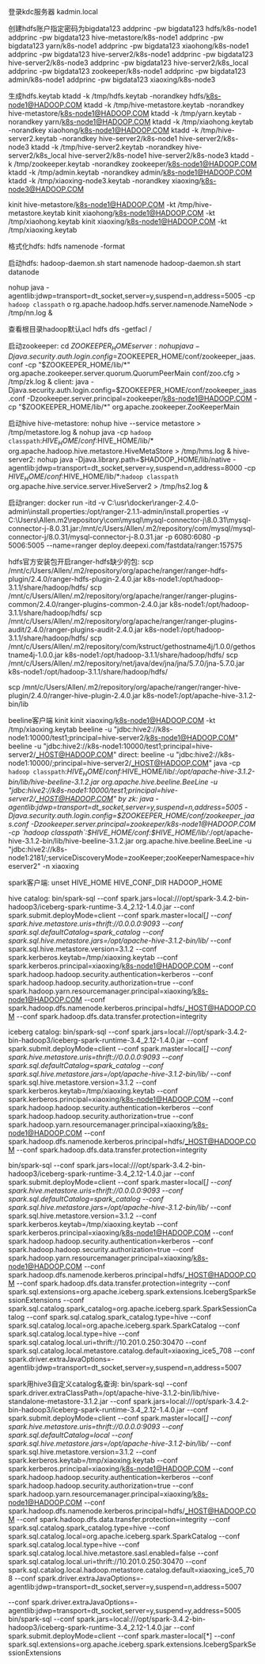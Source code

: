 登录kdc服务器
kadmin.local

创建hdfs账户指定密码为bigdata123
addprinc -pw bigdata123 hdfs/k8s-node1
addprinc -pw bigdata123 hive-metastore/k8s-node1
addprinc -pw bigdata123 yarn/k8s-node1
addprinc -pw bigdata123 xiaohong/k8s-node1
addprinc -pw bigdata123 hive-server2/k8s-node1
addprinc -pw bigdata123 hive-server2/k8s-node3
addprinc -pw bigdata123 hive-server2/k8s_local
addprinc -pw bigdata123 zookeeper/k8s-node1
addprinc -pw bigdata123 admin/k8s-node1
addprinc -pw bigdata123 xiaoxing/k8s-node3

生成hdfs.keytab
ktadd -k /tmp/hdfs.keytab -norandkey hdfs/k8s-node1@HADOOP.COM
ktadd -k /tmp/hive-metastore.keytab -norandkey hive-metastore/k8s-node1@HADOOP.COM
ktadd -k /tmp/yarn.keytab -norandkey yarn/k8s-node1@HADOOP.COM
ktadd -k /tmp/xiaohong.keytab -norandkey xiaohong/k8s-node1@HADOOP.COM
ktadd -k /tmp/hive-server2.keytab -norandkey hive-server2/k8s-node1 hive-server2/k8s-node3
ktadd -k /tmp/hive-server2.keytab -norandkey hive-server2/k8s_local hive-server2/k8s-node1 hive-server2/k8s-node3
ktadd -k /tmp/zookeeper.keytab -norandkey zookeeper/k8s-node1@HADOOP.COM
ktadd -k /tmp/admin.keytab -norandkey admin/k8s-node1@HADOOP.COM
ktadd -k /tmp/xiaoxing-node3.keytab -norandkey xiaoxing/k8s-node3@HADOOP.COM

kinit hive-metastore/k8s-node1@HADOOP.COM -kt /tmp/hive-metastore.keytab
kinit xiaohong/k8s-node1@HADOOP.COM -kt /tmp/xiaohong.keytab
kinit xiaoxing/k8s-node1@HADOOP.COM -kt /tmp/xiaoxing.keytab

格式化hdfs:
hdfs namenode -format

启动hdfs:
hadoop-daemon.sh start namenode
hadoop-daemon.sh start datanode

nohup java -agentlib:jdwp=transport=dt_socket,server=y,suspend=n,address=5005 -cp `hadoop classpath` o
rg.apache.hadoop.hdfs.server.namenode.NameNode > /tmp/nn.log &

查看根目录hadoop默认acl
hdfs dfs -getfacl /

启动zookeeper:
cd $ZOOKEEPER_HOME
server:
nohup java -Djava.security.auth.login.config=$ZOOKEEPER_HOME/conf/zookeeper_jaas.conf -cp "$ZOOKEEPER_HOME/lib/*" org.apache.zookeeper.server.quorum.QuorumPeerMain conf/zoo.cfg > /tmp/zk.log &
client:
java -Djava.security.auth.login.config=$ZOOKEEPER_HOME/conf/zookeeper_jaas.conf -Dzookeeper.server.principal=zookeeper/k8s-node1@HADOOP.COM -cp "$ZOOKEEPER_HOME/lib/*" org.apache.zookeeper.ZooKeeperMain

启动hive
hive-metastore:
nohup hive --service metastore > /tmp/metastore.log &
nohup java -cp `hadoop classpath`:$HIVE_HOME/conf:$HIVE_HOME/lib/* org.apache.hadoop.hive.metastore.HiveMetaStore > /tmp/hms.log &
hive-server2:
nohup java -Djava.library.path=$HADOOP_HOME/lib/native -agentlib:jdwp=transport=dt_socket,server=y,suspend=n,address=8000 -cp $HIVE_HOME/conf:$HIVE_HOME/lib/*:`hadoop classpath` org.apache.hive.service.server.HiveServer2 > /tmp/hs2.log &

启动ranger:
docker run -itd -v C:\usr\docker\ranger-2.4.0-admin\install.properties:/opt/ranger-2.1.1-admin/install.properties -v C:\Users\Allen\.m2\repository\com\mysql\mysql-connector-j\8.0.31\mysql-connector-j-8.0.31.jar:/mnt/c/Users/Allen/.m2/repository/com/mysql/mysql-connector-j/8.0.31/mysql-connector-j-8.0.31.jar -p 6080:6080 -p 5006:5005 --name=ranger deploy.deepexi.com/fastdata/ranger:157575

hdfs官方安装包开启ranger-hdfs缺少的包:
scp /mnt/c/Users/Allen/.m2/repository/org/apache/ranger/ranger-hdfs-plugin/2.4.0/ranger-hdfs-plugin-2.4.0.jar  k8s-node1:/opt/hadoop-3.1.1/share/hadoop/hdfs/
scp /mnt/c/Users/Allen/.m2/repository/org/apache/ranger/ranger-plugins-common/2.4.0/ranger-plugins-common-2.4.0.jar  k8s-node1:/opt/hadoop-3.1.1/share/hadoop/hdfs/
scp /mnt/c/Users/Allen/.m2/repository/org/apache/ranger/ranger-plugins-audit/2.4.0/ranger-plugins-audit-2.4.0.jar  k8s-node1:/opt/hadoop-3.1.1/share/hadoop/hdfs/
scp /mnt/c/Users/Allen/.m2/repository/com/kstruct/gethostname4j/1.0.0/gethostname4j-1.0.0.jar  k8s-node1:/opt/hadoop-3.1.1/share/hadoop/hdfs/
scp /mnt/c/Users/Allen/.m2/repository/net/java/dev/jna/jna/5.7.0/jna-5.7.0.jar  k8s-node1:/opt/hadoop-3.1.1/share/hadoop/hdfs/

scp /mnt/c/Users/Allen/.m2/repository/org/apache/ranger/ranger-hive-plugin/2.4.0/ranger-hive-plugin-2.4.0.jar k8s-node1:/opt/apache-hive-3.1.2-bin/lib

beeline客户端
kinit
kinit xiaoxing/k8s-node1@HADOOP.COM -kt /tmp/xiaoxing.keytab
beeline -u "jdbc:hive2://k8s-node1:10000/test1;principal=hive-server2/k8s-node1@HADOOP.COM"
beeline -u "jdbc:hive2://k8s-node1:10000/test1;principal=hive-server2/_HOST@HADOOP.COM"
direct:
beeline -u "jdbc:hive2://k8s-node1:10000/;principal=hive-server2/_HOST@HADOOP.COM"
java -cp `hadoop classpath`:$HIVE_HOME/conf:$HIVE_HOME/lib/*:/opt/apache-hive-3.1.2-bin/lib/hive-beeline-3.1.2.jar org.apache.hive.beeline.BeeLine -u "jdbc:hive2://k8s-node1:10000/test1;principal=hive-server2/_HOST@HADOOP.COM"
by zk:
java -agentlib:jdwp=transport=dt_socket,server=y,suspend=n,address=5005 -Djava.security.auth.login.config=$ZOOKEEPER_HOME/conf/zookeeper_jaas.conf -Dzookeeper.server.principal=zookeeper/k8s-node1@HADOOP.COM -cp `hadoop classpath`:$HIVE_HOME/conf:$HIVE_HOME/lib/*:/opt/apache-hive-3.1.2-bin/lib/hive-beeline-3.1.2.jar org.apache.hive.beeline.BeeLine -u "jdbc:hive2://k8s-node1:2181/;serviceDiscoveryMode=zooKeeper;zooKeeperNamespace=hiveserver2" -n xiaoxing

spark客户端:
unset HIVE_HOME HIVE_CONF_DIR HADOOP_HOME

hive catalog:
bin/spark-sql --conf spark.jars=local:///opt/spark-3.4.2-bin-hadoop3/iceberg-spark-runtime-3.4_2.12-1.4.0.jar --conf spark.submit.deployMode=client --conf spark.master=local[*] --conf spark.hive.metastore.uris=thrift://0.0.0.0:9093 --conf spark.sql.defaultCatalog=spark_catalog --conf spark.sql.hive.metastore.jars=/opt/apache-hive-3.1.2-bin/lib/* --conf spark.sql.hive.metastore.version=3.1.2 --conf spark.kerberos.keytab=/tmp/xiaoxing.keytab --conf spark.kerberos.principal=xiaoxing/k8s-node1@HADOOP.COM --conf spark.hadoop.hadoop.security.authentication=kerberos --conf spark.hadoop.hadoop.security.authorization=true --conf spark.hadoop.yarn.resourcemanager.principal=xiaoxing/k8s-node1@HADOOP.COM --conf spark.hadoop.dfs.namenode.kerberos.principal=hdfs/_HOST@HADOOP.COM --conf spark.hadoop.dfs.data.transfer.protection=integrity

iceberg catalog:
bin/spark-sql --conf spark.jars=local:///opt/spark-3.4.2-bin-hadoop3/iceberg-spark-runtime-3.4_2.12-1.4.0.jar --conf spark.submit.deployMode=client --conf spark.master=local[*] --conf spark.hive.metastore.uris=thrift://0.0.0.0:9093 --conf spark.sql.defaultCatalog=spark_catalog --conf spark.sql.hive.metastore.jars=/opt/apache-hive-3.1.2-bin/lib/* --conf spark.sql.hive.metastore.version=3.1.2 --conf spark.kerberos.keytab=/tmp/xiaoxing.keytab --conf spark.kerberos.principal=xiaoxing/k8s-node1@HADOOP.COM --conf spark.hadoop.hadoop.security.authentication=kerberos --conf spark.hadoop.hadoop.security.authorization=true --conf spark.hadoop.yarn.resourcemanager.principal=xiaoxing/k8s-node1@HADOOP.COM --conf spark.hadoop.dfs.namenode.kerberos.principal=hdfs/_HOST@HADOOP.COM --conf spark.hadoop.dfs.data.transfer.protection=integrity

bin/spark-sql --conf spark.jars=local:///opt/spark-3.4.2-bin-hadoop3/iceberg-spark-runtime-3.4_2.12-1.4.0.jar --conf spark.submit.deployMode=client --conf spark.master=local[*] --conf spark.hive.metastore.uris=thrift://0.0.0.0:9093 --conf spark.sql.defaultCatalog=spark_catalog --conf spark.sql.hive.metastore.jars=/opt/apache-hive-3.1.2-bin/lib/* --conf spark.sql.hive.metastore.version=3.1.2 --conf spark.kerberos.keytab=/tmp/xiaoxing.keytab --conf spark.kerberos.principal=xiaoxing/k8s-node1@HADOOP.COM --conf spark.hadoop.hadoop.security.authentication=kerberos --conf spark.hadoop.hadoop.security.authorization=true --conf spark.hadoop.yarn.resourcemanager.principal=xiaoxing/k8s-node1@HADOOP.COM --conf spark.hadoop.dfs.namenode.kerberos.principal=hdfs/_HOST@HADOOP.COM --conf spark.hadoop.dfs.data.transfer.protection=integrity --conf spark.sql.extensions=org.apache.iceberg.spark.extensions.IcebergSparkSessionExtensions --conf spark.sql.catalog.spark_catalog=org.apache.iceberg.spark.SparkSessionCatalog --conf spark.sql.catalog.spark_catalog.type=hive --conf spark.sql.catalog.local=org.apache.iceberg.spark.SparkCatalog --conf spark.sql.catalog.local.type=hive --conf spark.sql.catalog.local.uri=thrift://10.201.0.250:30470 --conf spark.sql.catalog.local.metastore.catalog.default=xiaoxing_ice5_708 --conf spark.driver.extraJavaOptions=-agentlib:jdwp=transport=dt_socket,server=y,suspend=n,address=5007

spark用hive3自定义catalog名查询:
bin/spark-sql --conf spark.driver.extraClassPath=/opt/apache-hive-3.1.2-bin/lib/hive-standalone-metastore-3.1.2.jar --conf spark.jars=local:///opt/spark-3.4.2-bin-hadoop3/iceberg-spark-runtime-3.4_2.12-1.4.0.jar --conf spark.submit.deployMode=client --conf spark.master=local[*] --conf spark.hive.metastore.uris=thrift://0.0.0.0:9093 --conf spark.sql.defaultCatalog=local --conf spark.sql.hive.metastore.jars=/opt/apache-hive-3.1.2-bin/lib/* --conf spark.sql.hive.metastore.version=3.1.2 --conf spark.kerberos.keytab=/tmp/xiaoxing.keytab --conf spark.kerberos.principal=xiaoxing/k8s-node1@HADOOP.COM --conf spark.hadoop.hadoop.security.authentication=kerberos --conf spark.hadoop.hadoop.security.authorization=true --conf spark.hadoop.yarn.resourcemanager.principal=xiaoxing/k8s-node1@HADOOP.COM --conf spark.hadoop.dfs.namenode.kerberos.principal=hdfs/_HOST@HADOOP.COM --conf spark.hadoop.dfs.data.transfer.protection=integrity --conf spark.sql.catalog.spark_catalog.type=hive --conf spark.sql.catalog.local=org.apache.iceberg.spark.SparkCatalog --conf spark.sql.catalog.local.type=hive --conf spark.sql.catalog.local.hive.metastore.sasl.enabled=false --conf spark.sql.catalog.local.uri=thrift://10.201.0.250:30470 --conf spark.sql.catalog.local.hadoop.metastore.catalog.default=xiaoxing_ice5_708 --conf spark.driver.extraJavaOptions=-agentlib:jdwp=transport=dt_socket,server=y,suspend=n,address=5007

--conf spark.driver.extraJavaOptions=-agentlib:jdwp=transport=dt_socket,server=y,suspend=y,address=5005
bin/spark-sql --conf spark.jars=local:///opt/spark-3.4.2-bin-hadoop3/iceberg-spark-runtime-3.4_2.12-1.4.0.jar --conf spark.submit.deployMode=client --conf spark.master=local[*] --conf spark.sql.extensions=org.apache.iceberg.spark.extensions.IcebergSparkSessionExtensions 